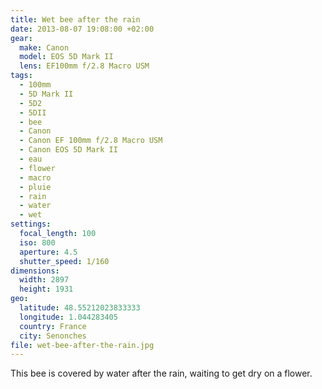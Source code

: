 ```yaml
---
title: Wet bee after the rain
date: 2013-08-07 19:08:00 +02:00
gear:
  make: Canon
  model: EOS 5D Mark II
  lens: EF100mm f/2.8 Macro USM
tags:
  - 100mm
  - 5D Mark II
  - 5D2
  - 5DII
  - bee
  - Canon
  - Canon EF 100mm f/2.8 Macro USM
  - Canon EOS 5D Mark II
  - eau
  - flower
  - macro
  - pluie
  - rain
  - water
  - wet
settings:
  focal_length: 100
  iso: 800
  aperture: 4.5
  shutter_speed: 1/160
dimensions:
  width: 2897
  height: 1931
geo:
  latitude: 48.55212023833333
  longitude: 1.044283405
  country: France
  city: Senonches
file: wet-bee-after-the-rain.jpg
---
```


This bee is covered by water after the rain, waiting to get dry on a flower.
